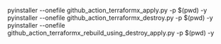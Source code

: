 pyinstaller --onefile github_action_terraformx_apply.py -p $(pwd) -y
pyinstaller --onefile github_action_terraformx_destroy.py -p $(pwd) -y
pyinstaller --onefile github_action_terraformx_rebuild_using_destroy_apply.py -p $(pwd) -y

